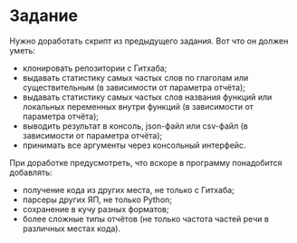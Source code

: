 # Задание
Нужно доработать скрипт из предыдущего задания. Вот что он должен уметь:

- клонировать репозитории с Гитхаба; 
- выдавать статистику самых частых слов по глаголам или существительным (в зависимости от параметра отчёта); 
- выдавать статистику самых частых слов названия функций или локальных переменных внутри функций (в зависимости от параметра отчёта); 
- выводить результат в консоль, json-файл или csv-файл (в зависимости от параметра отчёта);
- принимать все аргументы через консольный интерфейс.

При доработке предусмотреть, что вскоре в программу понадобится добавлять:
- получение кода из других места, не только с Гитхаба;
- парсеры других ЯП, не только Python; 
- сохранение в кучу разных форматов;
- более сложные типы отчётов (не только частота частей речи в различных местах кода).